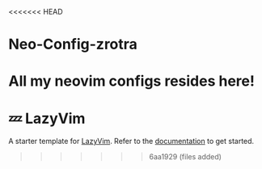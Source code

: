 <<<<<<< HEAD
# Neo-Config-zrotra
All my neovim configs resides here!
=======
# 💤 LazyVim

A starter template for [LazyVim](https://github.com/LazyVim/LazyVim).
Refer to the [documentation](https://lazyvim.github.io/installation) to get started.
>>>>>>> 6aa1929 (files added)

